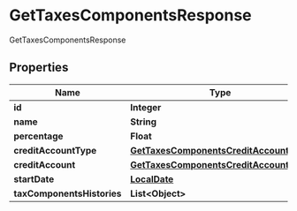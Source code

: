 

# GetTaxesComponentsResponse

GetTaxesComponentsResponse
## Properties

Name | Type | Description | Notes
------------ | ------------- | ------------- | -------------
**id** | **Integer** |  |  [optional]
**name** | **String** |  |  [optional]
**percentage** | **Float** |  |  [optional]
**creditAccountType** | [**GetTaxesComponentsCreditAccountType**](GetTaxesComponentsCreditAccountType.md) |  |  [optional]
**creditAccount** | [**GetTaxesComponentsCreditAccount**](GetTaxesComponentsCreditAccount.md) |  |  [optional]
**startDate** | [**LocalDate**](LocalDate.md) |  |  [optional]
**taxComponentsHistories** | **List&lt;Object&gt;** |  |  [optional]



